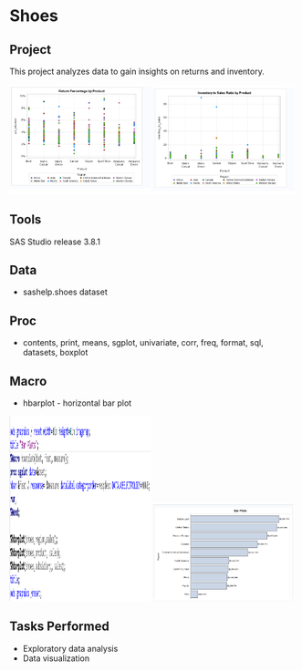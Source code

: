 # Shoes

## Project
This project analyzes data to gain insights on returns and inventory.

<p float="left">
<img src="https://github.com/Sarah269/glowing-dollop/blob/main/Shoes/Return%20Perc%20By%20Product.png"   width="49%"  />
<img src="https://github.com/Sarah269/glowing-dollop/blob/main/Shoes/Inventory%20to%20Sales%20Ratio.png" width="49%" />
</p>

## Tools
SAS Studio release 3.8.1

## Data
*  sashelp.shoes dataset

## Proc
*  contents, print, means, sgplot, univariate, corr, freq, format, sql, datasets, boxplot

## Macro
*  hbarplot - horizontal bar plot
<p float="left">
<img src="https://github.com/Sarah269/glowing-dollop/blob/main/Shoes/Macro.png" width="49%" height="325" />
<img src="https://github.com/Sarah269/glowing-dollop/blob/main/Shoes/Macro%20Plot.png" width="49%" />
</p>

## Tasks Performed
*  Exploratory data analysis
*  Data visualization

  
